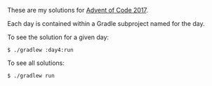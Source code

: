 These are my solutions for [Advent of Code 2017](http://adventofcode.com/2017).

Each day is contained within a Gradle subproject named for the day.

To see the solution for a given day:

```shell
$ ./gradlew :day4:run
```

To see all solutions:

```shell
$ ./gradlew run
```
